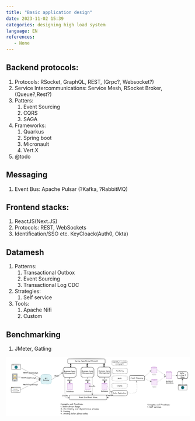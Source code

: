 ```yaml
---
title: "Basic application design"
date: 2023-11-02 15:39
categories: designing high load system
language: EN
references:
   - None
---
```

## Backend protocols:
1. Protocols: RSocket, GraphQL, REST, (Grpc?, Websocket?)
2. Service Intercommunications: Service Mesh, RSocket Broker,(Queue?,Rest?)
3. Patters:
	1. Event Sourcing
	2. CQRS
	3. SAGA
4. Frameworks:
	1. Quarkus
	2. Spring boot
	3. Micronault
	4. Vert.X
5. @todo

## Messaging 
1. Event Bus: Apache Pulsar (?Kafka, ?RabbitMQ)

## Frontend stacks:
1. ReactJS(Next.JS)
2. Protocols: REST, WebSockets
2. Identification/SSO etc. KeyCloack(Auth0, Okta)

## Datamesh
1. Patterns:
	1. Transactional Outbox
	2. Event Sourcing
	3. Transactional Log CDC
2. Strategies:
	1. Self service
3. Tools:
	1. Apache Nifi
	2. Custom
	
## Benchmarking
1. JMeter, Gatling
	
![Basic applicaion design](Basic-1.png)
